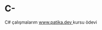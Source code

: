# C-
C# çalışmalarım
[www.patika.dev ](https://app.patika.dev/courses/csharp-101/4-degiskenler) kursu ödevi
